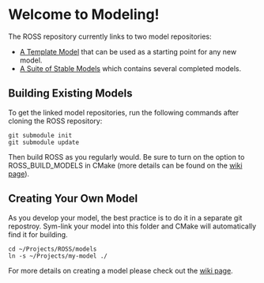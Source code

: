 # Welcome to Modeling!

The ROSS repository currently links to two model repositories:
- [A Template Model](http://github.com/nmcglohon/template-model) that can be used as a starting point for any new model.
- [A Suite of Stable Models](http://github.com/carothersc/ROSS-Models) which contains several completed models.

## Building Existing Models

To get the linked model repositories, run the following commands after cloning the ROSS repository:
```
git submodule init
git submodule update
```
Then build ROSS as you regularly would.
Be sure to turn on the option to ROSS_BUILD_MODELS in CMake (more details can be found on the [wiki page](http://github.com/carothersc/ROSS/wiki/Installation)).

## Creating Your Own Model

As you develop your model, the best practice is to do it in a separate git repostroy.
Sym-link your model into this folder and CMake will automatically find it for building.
```
cd ~/Projects/ROSS/models
ln -s ~/Projects/my-model ./
```
For more details on creating a model please check out the [wiki page](http://github.com/carothersc/ROSS/wiki/Constructing-the-Model).
